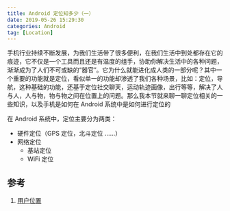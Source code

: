 ```yaml
---
title: Android 定位知多少（一）
date: 2019-05-26 15:29:30
categories: Android
tag: [Location]
---
```


手机行业持续不断发展，为我们生活带了很多便利，在我们生活中到处都存在它的痕迹，它不仅是一个工具而且还是有温度的组手，协助你解决生活中的各种问题，渐渐成为了人们不可或缺的“器官”。它为什么就能进化成人类的一部分呢？其中一个重要的功能就是定位，看似单一的功能却渗透了我们各种场景，比如：定位，导航，这种基础的功能，还基于定位社交聊天，运动轨迹画像，出行等等，解决了人与人，人与物，物与物之间在位置上的问题。那么我本节就来聊一聊定位相关的一些知识，以及手机是如何在 Android 系统中是如何进行定位的

<!-- more -->

在 Android 系统中，定位主要分为两类：
* 硬件定位（GPS 定位，北斗定位 ……）
* 网络定位
    * 基站定位
    * WiFi 定位


## 参考

1. [用户位置](https://developer.android.google.cn/training/location?hl=zh_cn)